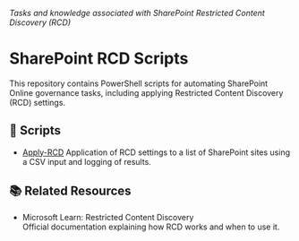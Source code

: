 *Tasks and knowledge associated with SharePoint Restricted Content Discovery (RCD)*


# SharePoint RCD Scripts

This repository contains PowerShell scripts for automating SharePoint Online governance tasks, including applying Restricted Content Discovery (RCD) settings.

## 📂 Scripts

- [Apply-RCD](https://github.com/buildbod/SharePoint-Knowledge/blob/main/Apply-RCD/README.md) Application of RCD settings to a list of SharePoint sites using a CSV input and logging of results.

## 📚 Related Resources

- Microsoft Learn: Restricted Content Discovery  
  Official documentation explaining how RCD works and when to use it.

